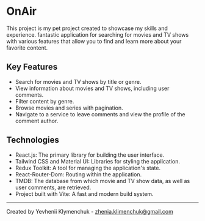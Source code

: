 # OnAir

This project is my pet project created to showcase my skills and experience. fantastic application for searching for movies and TV shows with various features that allow you to find and learn more about your favorite content.

## Key Features

- Search for movies and TV shows by title or genre.
- View information about movies and TV shows, including user comments.
- Filter content by genre.
- Browse movies and series with pagination.
- Navigate to a service to leave comments and view the profile of the comment author.

## Technologies

- React.js: The primary library for building the user interface.
- Tailwind CSS and Material UI: Libraries for styling the application.
- Redux Toolkit: A tool for managing the application's state.
- React-Router-Dom: Routing within the application.
- TMDB: The database from which movie and TV show data, as well as user comments, are retrieved.
- Project built with Vite: A fast and modern build system.



---
Created by Yevhenii Klymenchuk - zhenia.klimenchuk@gmail.com
